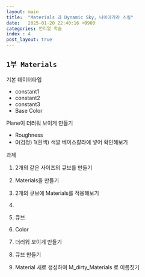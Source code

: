 ```yaml
---
layout: main
title:  "Materials 과 Dynamic Sky, 나이아가라 스킬"
date:   2025-01-20 22:40:16 +0900
categories: 언리얼 학습
index : 4
post_layout: true
---
```


## `1부 Materials`

기본 데이터타입
- constant1
- constant2
- constant3
- Base Color

Plane이 더러워 보이게 만들기
- Roughness
- 0(검정) 1(흰색) 색깔 베이스칼라에 넣어 확인해보기

과제
1. 2개의 같은 사이즈의 큐브를 만들기
2. Materials을 만들기
3. 2개의 큐브에 Materials를 적용해보기
4. 

1. 큐브
2. Color
3. 더러워 보이게 만들기

1. 큐브 만들기
2. Material 새로 생성하여 M_dirty_Materials 로 이름짓기

